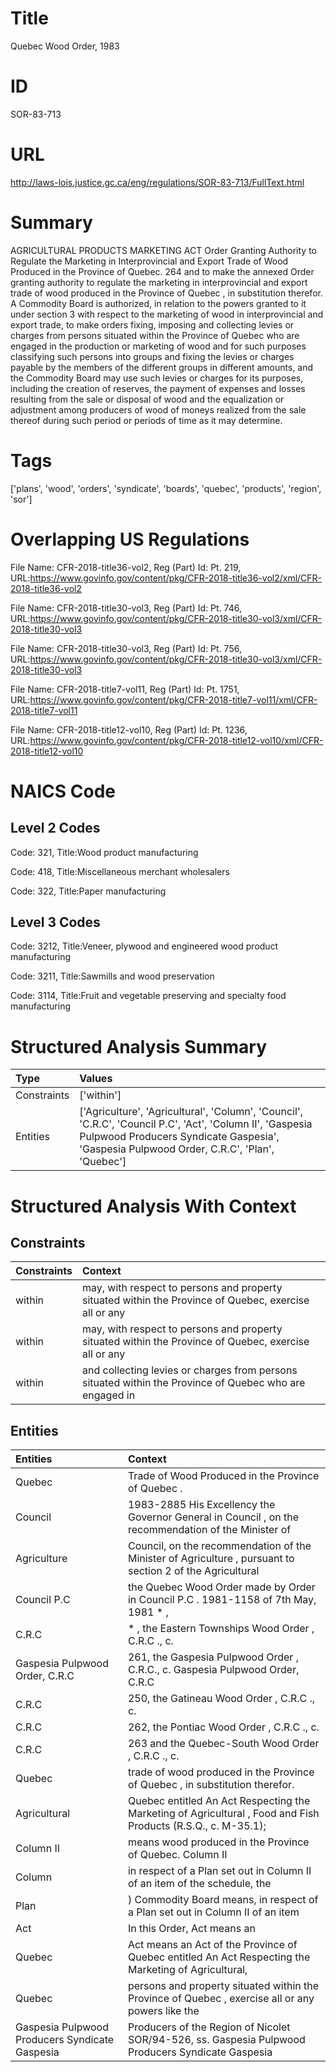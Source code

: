 # Title
Quebec Wood Order, 1983


# ID
SOR-83-713

# URL
http://laws-lois.justice.gc.ca/eng/regulations/SOR-83-713/FullText.html


# Summary
AGRICULTURAL PRODUCTS MARKETING ACT Order Granting Authority to Regulate the Marketing in Interprovincial and Export Trade of Wood Produced in the Province of Quebec.
264 and to make the annexed  Order granting authority to regulate the marketing in interprovincial and export trade of wood produced in the Province of Quebec , in substitution therefor.
A Commodity Board is authorized, in relation to the powers granted to it under section 3 with respect to the marketing of wood in interprovincial and export trade, to make orders fixing, imposing and collecting levies or charges from persons situated within the Province of Quebec who are engaged in the production or marketing of wood and for such purposes classifying such persons into groups and fixing the levies or charges payable by the members of the different groups in different amounts, and the Commodity Board may use such levies or charges for its purposes, including the creation of reserves, the payment of expenses and losses resulting from the sale or disposal of wood and the equalization or adjustment among producers of wood of moneys realized from the sale thereof during such period or periods of time as it may determine.


# Tags
['plans', 'wood', 'orders', 'syndicate', 'boards', 'quebec', 'products', 'region', 'sor']


# Overlapping US Regulations
File Name: CFR-2018-title36-vol2, Reg (Part) Id: Pt. 219, URL:https://www.govinfo.gov/content/pkg/CFR-2018-title36-vol2/xml/CFR-2018-title36-vol2

File Name: CFR-2018-title30-vol3, Reg (Part) Id: Pt. 746, URL:https://www.govinfo.gov/content/pkg/CFR-2018-title30-vol3/xml/CFR-2018-title30-vol3

File Name: CFR-2018-title30-vol3, Reg (Part) Id: Pt. 756, URL:https://www.govinfo.gov/content/pkg/CFR-2018-title30-vol3/xml/CFR-2018-title30-vol3

File Name: CFR-2018-title7-vol11, Reg (Part) Id: Pt. 1751, URL:https://www.govinfo.gov/content/pkg/CFR-2018-title7-vol11/xml/CFR-2018-title7-vol11

File Name: CFR-2018-title12-vol10, Reg (Part) Id: Pt. 1236, URL:https://www.govinfo.gov/content/pkg/CFR-2018-title12-vol10/xml/CFR-2018-title12-vol10




# NAICS Code
## Level 2 Codes
Code: 321, Title:Wood product manufacturing

Code: 418, Title:Miscellaneous merchant wholesalers

Code: 322, Title:Paper manufacturing




## Level 3 Codes
Code: 3212, Title:Veneer, plywood and engineered wood product manufacturing

Code: 3211, Title:Sawmills and wood preservation

Code: 3114, Title:Fruit and vegetable preserving and specialty food manufacturing







# Structured Analysis Summary
| Type        | Values                                                                                                                                                                                                  |
|:------------|:--------------------------------------------------------------------------------------------------------------------------------------------------------------------------------------------------------|
| Constraints | ['within']                                                                                                                                                                                              |
| Entities    | ['Agriculture', 'Agricultural', 'Column', 'Council', 'C.R.C', 'Council P.C', 'Act', 'Column II', 'Gaspesia Pulpwood Producers  Syndicate Gaspesia', 'Gaspesia Pulpwood Order, C.R.C', 'Plan', 'Quebec'] |


# Structured Analysis With Context
 


## Constraints
| Constraints   | Context                                                                                                 |
|:--------------|:--------------------------------------------------------------------------------------------------------|
| within        | may, with respect to persons and property situated within the Province of Quebec, exercise all or any   |
| within        | may, with respect to persons and property situated within the Province of Quebec, exercise all or any   |
| within        | and collecting levies or charges from persons situated within the Province of Quebec who are engaged in |


## Entities
| Entities                                        | Context                                                                                                       |
|:------------------------------------------------|:--------------------------------------------------------------------------------------------------------------|
| Quebec                                          | Trade of Wood Produced in the Province of Quebec .                                                            |
| Council                                         | 1983-2885 His Excellency the Governor General in  Council , on the recommendation of the Minister of          |
| Agriculture                                     | Council, on the recommendation of the Minister of Agriculture , pursuant to section 2 of the Agricultural     |
| Council P.C                                     | the Quebec Wood Order made by Order in Council P.C . 1981-1158 of 7th May, 1981 * ,                           |
| C.R.C                                           | * , the Eastern Townships Wood Order , C.R.C ., c.                                                            |
| Gaspesia Pulpwood Order, C.R.C                  | 261, the  Gaspesia Pulpwood Order , C.R.C., c. Gaspesia Pulpwood Order, C.R.C                                 |
| C.R.C                                           | 250, the  Gatineau Wood Order ,  C.R.C ., c.                                                                  |
| C.R.C                                           | 262, the  Pontiac Wood Order ,  C.R.C ., c.                                                                   |
| C.R.C                                           | 263 and the  Quebec-South Wood Order ,  C.R.C ., c.                                                           |
| Quebec                                          | trade of wood produced in the Province of Quebec  , in substitution therefor.                                 |
| Agricultural                                    | Quebec entitled An Act Respecting the Marketing of Agricultural , Food and Fish Products (R.S.Q., c. M-35.1); |
| Column II                                       | means wood produced in the Province of Quebec. Column II                                                      |
| Column                                          | in respect of a Plan set out in Column II of an item of the schedule, the                                     |
| Plan                                            | ) Commodity Board means, in respect of a Plan set out in Column II of an item                                 |
| Act                                             | In this Order,  Act   means an                                                                                |
| Quebec                                          | Act means an Act of the Province of Quebec entitled An Act Respecting the Marketing of Agricultural,          |
| Quebec                                          | persons and property situated within the Province of Quebec , exercise all or any powers like the             |
| Gaspesia Pulpwood Producers  Syndicate Gaspesia | Producers of the Region of Nicolet SOR/94-526, ss. Gaspesia Pulpwood Producers  Syndicate Gaspesia            |


